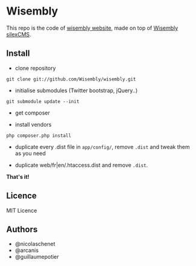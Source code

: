 # Wisembly

This repo is the code of [wisembly website], made on top of [Wisembly silexCMS].

## Install

* clone repository

`git clone git://github.com/Wisembly/wisembly.git`

* initialise submodules (Twitter bootstrap, jQuery..)

`git submodule update --init`

* get composer

* install vendors

`php composer.php install`

* duplicate every .dist file in `app/config/`, remove `.dist` and tweak them as you need

* duplicate web/fr|en/.htaccess.dist and remove `.dist`.

**That's it!**

  [wisembly website]: http://wisembly.net/
  [Wisembly silexCMS]: http://github.com/Wisembly/SilexCMS/

## Licence

MIT Licence

## Authors

* @nicolaschenet
* @arcanis
* @guillaumepotier